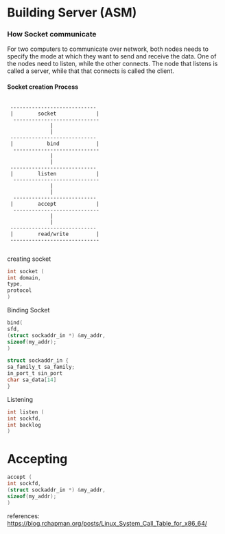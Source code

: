 # Building Server (ASM)


### How Socket communicate

For two computers to communicate over network, both nodes needs to specify the mode at which they want to send and receive the data. One of the nodes need to listen, while the other connects.
The node that listens is called a server, while that that connects is called the client.

#### Socket creation Process


```plaintext

 ----------------------------
 |        socket             |
  ----------------------------
              |
              |
 ----------------------------
 |           bind            |
  ----------------------------
              |
              |
 ----------------------------
 |        listen             |
  ----------------------------
              |
              |
  ---------------------------
 |        accept             |
  ----------------------------
              |
              |
 ----------------------------
 |        read/write         |
 -----------------------------


```
creating socket

```c
int socket (
int domain,
type,
protocol
)
```

Binding Socket

```c
bind(
sfd,
(struct sockaddr_in *) &my_addr,
sizeof(my_addr);
)
```


```c
struct sockaddr_in {
sa_family_t sa_family;
in_port_t sin_port
char sa_data[14]
}
```
Listening

```c
int listen (
int sockfd,
int backlog
)
```


# Accepting 

```c
accept (
int sockfd,
(struct sockaddr_in *) &my_addr,
sizeof(my_addr);
)
```











references: https://blog.rchapman.org/posts/Linux_System_Call_Table_for_x86_64/
